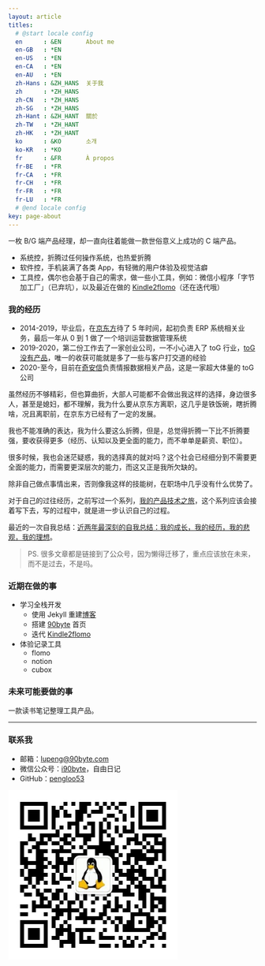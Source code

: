 ```yaml
---
layout: article
titles:
  # @start locale config
  en      : &EN       About me
  en-GB   : *EN
  en-US   : *EN
  en-CA   : *EN
  en-AU   : *EN
  zh-Hans : &ZH_HANS  关于我
  zh      : *ZH_HANS
  zh-CN   : *ZH_HANS
  zh-SG   : *ZH_HANS
  zh-Hant : &ZH_HANT  關於
  zh-TW   : *ZH_HANT
  zh-HK   : *ZH_HANT
  ko      : &KO       소개
  ko-KR   : *KO
  fr      : &FR       À propos
  fr-BE   : *FR
  fr-CA   : *FR
  fr-CH   : *FR
  fr-FR   : *FR
  fr-LU   : *FR
  # @end locale config
key: page-about
---
```


一枚 B/G 端产品经理，却一直向往着能做一款世俗意义上成功的 C 端产品。

- 系统控，折腾过任何操作系统，也热爱折腾
- 软件控，手机装满了各类 App，有轻微的用户体验及视觉洁癖
- 工具控，偶尔也会基于自己的需求，做一些小工具，例如：微信小程序「字节加工厂」（已弃坑），以及最近在做的 [Kindle2flomo](http://kindle2flomo.90byte.com/index.html)（还在迭代哦）

### 我的经历

- 2014-2019，毕业后，在[京东方](https://boe.com/)待了 5 年时间，起初负责 ERP 系统相关业务，最后一年从 0 到 1 做了一个培训运营数据管理系统
- 2019-2020，第二份工作去了一家创业公司，一不小心进入了 toG 行业，[toG 没有产品](https://iamlupeng.com/archive.html?tag=toG)，唯一的收获可能就是多了一些与客户打交道的经验
- 2020-至今，目前在[奇安信](https://www.qianxin.com/)负责情报数据相关产品，这是一家超大体量的 toG 公司

虽然经历不够精彩，但也算曲折，大部人可能都不会做出我这样的选择，身边很多人，甚至是媳妇，都不理解，我为什么要从京东方离职，这几乎是铁饭碗，瞎折腾啥，况且离职前，在京东方已经有了一定的发展。

我也不能准确的表达，我为什么要这么折腾，但是，总觉得折腾一下比不折腾要强，要收获得更多（经历、认知以及更全面的能力，而不单单是薪资、职位）。

很多时候，我也会迷茫疑惑，我的选择真的就对吗？这个社会已经细分到不需要更全面的能力，而需要更深层次的能力，而这又正是我所欠缺的。

除非自己做点事情出来，否则像我这样的技能树，在职场中几乎没有什么优势了。

对于自己的过往经历，之前写过一个系列，[我的产品技术之旅](https://mp.weixin.qq.com/mp/appmsgalbum?__biz=MjM5MDQ4NjUwMg==&action=getalbum&album_id=1337905242612269057&scene=173&subscene=10000&sessionid=0&enterid=1635909369&from_msgid=2649197686&from_itemidx=1&count=3&nolastread=1#wechat_redirect)，这个系列应该会接着写下去，写的过程中，就是进一步认识自己的过程。

最近的一次自我总结：[近两年最深刻的自我总结：我的成长，我的经历，我的悲观，我的理想](https://mp.weixin.qq.com/s?__biz=MjM5MDQ4NjUwMg==&mid=2649198349&idx=1&sn=447de65c26524e56b5213bfd73b6778f&chksm=be5735848920bc923fdd2abe40fba831c992082061d9f238b280d4d65c849148fdccb07fc14b&token=1584174037&lang=zh_CN#rd)。

> PS. 很多文章都是链接到了公众号，因为懒得迁移了，重点应该放在未来，而不是过去，不是吗。

### 近期在做的事

- 学习全栈开发
  - 使用 Jekyll 重建[博客](https://iamlupeng.com)
  - 搭建 [90byte](https://www.90byte.com) 首页
  - 迭代 [Kindle2flomo](http://kindle2flomo.90byte.com/index.html)
- 体验记录工具
  - flomo
  - notion
  - cubox

### 未来可能要做的事

一款读书笔记整理工具产品。

---

### 联系我

- 邮箱：lupeng@90byte.com
- 微信公众号：[i90byte](http://mp.weixin.qq.com/s?__biz=MjM5MDQ4NjUwMg==&mid=2649198549&idx=1&sn=632d4d005ec3efa9b7400bbca5a2a60c&chksm=be57355c8920bc4af1487ee4c648e97ed191838927215b4f7aa833654c1644e82441406563ec#rd)，自由日记
- GitHub：[pengloo53](https://github.com/pengloo53)

![](/assets/images/wechat.jpg)

